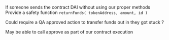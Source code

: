 If someone sends the contract DAI without using our proper methods
Provide a safety function `returnFunds( tokenAddress, amount, id )`

Could require a QA approved action to transfer funds out in they got stuck ?

May be able to call approve as part of our contract execution
